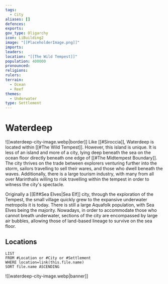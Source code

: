 ```yaml
---
tags:
  - City
aliases: []
defences: 
exports: 
gov_type: Oligarchy
icon: LiBuilding2
image: "[[PlaceholderImage.png]]"
imports: 
leaders: 
location: "[[The Wild Tempest]]"
population: 400000
pronounced: 
religions: 
rulers: 
terrain:
  - Ocean
  - Reef
themes:
  - Underwater
type: Settlement
---
```


# Waterdeep

![[waterdeep-city-image.webp|border]]
Like [[#Siroccia]], Waterdeep is located within [[#The Wild Tempest]]. However, this island is unique. It is less of an island and more of a city, lying deep beneath the sea on the ocean floor directly beneath one edge of [[#The Midtempest Boundary]]. The city thrives on the trade between explorers venturing further into the storm, sailors travelling to sell their wares, and those who dwell beneath the waves. Additionally, there is a large tourism industry, with many from all over Marinthalis willing to risk travelling within the tempest in order to witness the city's spectacle.

Originally a [[Elf#Sea Elves|Sea Elf]] city, through the exploration of the Tempest, the small village quickly grew to the expansive underwater metropolis it is today. There is still a large Aquafolk population, with Sea Elves being the majority. Nowadays, in order to accommodate those who cannot breath underwater, sections of the city are encompassed by large air bubbles, allowing those of land-based lineage to survive on the sea floor.

## Locations

```dataview
LIST
FROM #Location or #City or #Settlement
WHERE location=link(this.file.name)
SORT file.name ASCENDING
```

![[waterdeep-city-image.webp|banner]]
